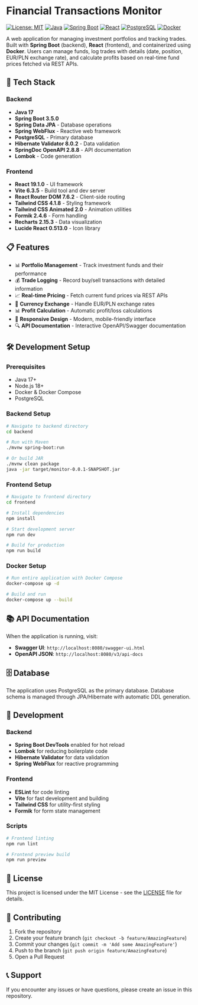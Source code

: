 # Financial Transactions Monitor

[![License: MIT](https://img.shields.io/badge/License-MIT-yellow.svg)](https://opensource.org/licenses/MIT)
[![Java](https://img.shields.io/badge/Java-17-orange)](https://www.oracle.com/java/)
[![Spring Boot](https://img.shields.io/badge/Spring%20Boot-3.5.0-green)](https://spring.io/projects/spring-boot)
[![React](https://img.shields.io/badge/React-19.1.0-blue)](https://reactjs.org/)
[![PostgreSQL](https://img.shields.io/badge/PostgreSQL-Database-blue)](https://www.postgresql.org/)
[![Docker](https://img.shields.io/badge/Docker-Compose-blue)](https://www.docker.com/)

A web application for managing investment portfolios and tracking trades. Built with **Spring Boot** (backend), **React** (frontend), and containerized using **Docker**. Users can manage funds, log trades with details (date, position, EUR/PLN exchange rate), and calculate profits based on real-time fund prices fetched via REST APIs.

## 🚀 Tech Stack

### Backend
- **Java 17**
- **Spring Boot 3.5.0**
- **Spring Data JPA** - Database operations
- **Spring WebFlux** - Reactive web framework
- **PostgreSQL** - Primary database
- **Hibernate Validator 8.0.2** - Data validation
- **SpringDoc OpenAPI 2.8.8** - API documentation
- **Lombok** - Code generation

### Frontend
- **React 19.1.0** - UI framework
- **Vite 6.3.5** - Build tool and dev server
- **React Router DOM 7.6.2** - Client-side routing
- **Tailwind CSS 4.1.8** - Styling framework
- **Tailwind CSS Animated 2.0** - Animation utilities
- **Formik 2.4.6** - Form handling
- **Recharts 2.15.3** - Data visualization
- **Lucide React 0.513.0** - Icon library

## 📋 Features

- 📊 **Portfolio Management** - Track investment funds and their performance
- 💰 **Trade Logging** - Record buy/sell transactions with detailed information
- 📈 **Real-time Pricing** - Fetch current fund prices via REST APIs
- 💱 **Currency Exchange** - Handle EUR/PLN exchange rates
- 📊 **Profit Calculation** - Automatic profit/loss calculations
- 📱 **Responsive Design** - Modern, mobile-friendly interface
- 🔍 **API Documentation** - Interactive OpenAPI/Swagger documentation

## 🛠️ Development Setup

### Prerequisites
- Java 17+
- Node.js 18+
- Docker & Docker Compose
- PostgreSQL

### Backend Setup
```bash
# Navigate to backend directory
cd backend

# Run with Maven
./mvnw spring-boot:run

# Or build JAR
./mvnw clean package
java -jar target/monitor-0.0.1-SNAPSHOT.jar
```

### Frontend Setup
```bash
# Navigate to frontend directory
cd frontend

# Install dependencies
npm install

# Start development server
npm run dev

# Build for production
npm run build
```

### Docker Setup
```bash
# Run entire application with Docker Compose
docker-compose up -d

# Build and run
docker-compose up --build
```

## 📚 API Documentation

When the application is running, visit:
- **Swagger UI**: `http://localhost:8080/swagger-ui.html`
- **OpenAPI JSON**: `http://localhost:8080/v3/api-docs`

## 🗄️ Database

The application uses PostgreSQL as the primary database. Database schema is managed through JPA/Hibernate with automatic DDL generation.

## 🧪 Development

### Backend
- **Spring Boot DevTools** enabled for hot reload
- **Lombok** for reducing boilerplate code
- **Hibernate Validator** for data validation
- **Spring WebFlux** for reactive programming

### Frontend
- **ESLint** for code linting
- **Vite** for fast development and building
- **Tailwind CSS** for utility-first styling
- **Formik** for form state management

### Scripts
```bash
# Frontend linting
npm run lint

# Frontend preview build
npm run preview
```

## 📄 License

This project is licensed under the MIT License - see the [LICENSE](LICENSE) file for details.

## 🤝 Contributing

1. Fork the repository
2. Create your feature branch (`git checkout -b feature/AmazingFeature`)
3. Commit your changes (`git commit -m 'Add some AmazingFeature'`)
4. Push to the branch (`git push origin feature/AmazingFeature`)
5. Open a Pull Request

## 📞 Support

If you encounter any issues or have questions, please create an issue in this repository.